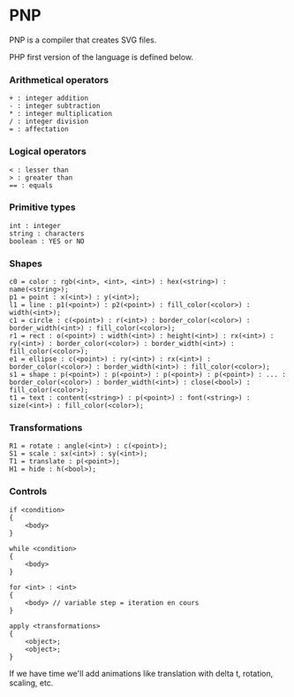 PNP
===

PNP is a compiler that creates SVG files.

PHP first version of the language is defined below.

### Arithmetical operators ###
	+ : integer addition
	- : integer subtraction
	* : integer multiplication
	/ : integer division
	= : affectation

### Logical operators ###
	< : lesser than
	> : greater than
	== : equals

### Primitive types ###
	int : integer
	string : characters
	boolean : YES or NO

### Shapes ###

	c0 = color : rgb(<int>, <int>, <int>) : hex(<string>) : name(<string>);
	p1 = point : x(<int>) : y(<int>);
	l1 = line : p1(<point>) : p2(<point>) : fill_color(<color>) : width(<int>);
	c1 = circle : c(<point>) : r(<int>) : border_color(<color>) : border_width(<int>) : fill_color(<color>);
	r1 = rect : o(<point>) : width(<int>) : height(<int>) : rx(<int>) : ry(<int>) : border_color(<color>) : border_width(<int>) : fill_color(<color>);
	e1 = ellipse : c(<point>) : ry(<int>) : rx(<int>) : border_color(<color>) : border_width(<int>) : fill_color(<color>);
	s1 = shape : p(<point>) : p(<point>) : p(<point>) : p(<point>) : ... : border_color(<color>) : border_width(<int>) : close(<bool>) : fill_color(<color>);
	t1 = text : content(<string>) : p(<point>) : font(<string>) : size(<int>) : fill_color(<color>);


### Transformations ###

	R1 = rotate : angle(<int>) : c(<point>);
	S1 = scale : sx(<int>) : sy(<int>);
	T1 = translate : p(<point>);
	H1 = hide : h(<bool>);

### Controls ###

	if <condition>
	{
		<body>
	}

	while <condition>
	{
		<body>
	}

	for <int> : <int>
	{
		<body> // variable step = iteration en cours
	}
	
	apply <transformations>
	{
		<object>;
		<object>;
	}
	
If we have time we'll add animations like translation with delta t, rotation, scaling, etc.
